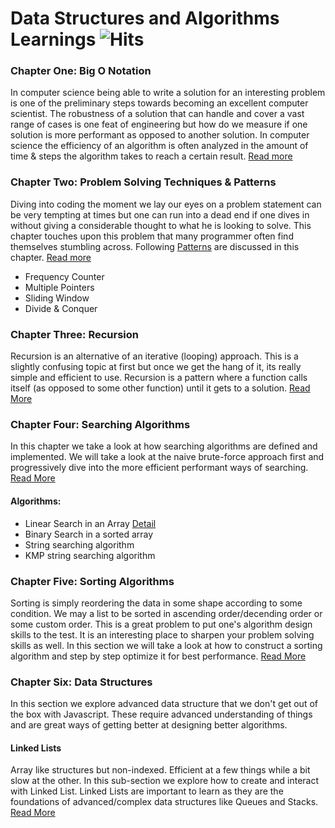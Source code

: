 # Data Structures and Algorithms Learnings ![Hits](https://views.whatilearened.today/views/github/ahmadykhan555/data-structures-and-algorithms.svg)

### Chapter One: Big O Notation

In computer science being able to write a solution for an interesting problem is one of the preliminary steps towards becoming an excellent computer scientist. The robustness of a solution that can handle and cover a vast range of cases is one feat of engineering but how do we measure if one solution is more performant as opposed to another solution. In computer science the efficiency of an algorithm is often analyzed in the amount of time & steps the algorithm takes to reach a certain result. [Read more](https://github.com/ahmadykhan555/data-structures-and-algorithms/blob/master/Readings/BigO.md)

### Chapter Two: Problem Solving Techniques & Patterns

Diving into coding the moment we lay our eyes on a problem statement can be very tempting at times but one can run into a dead end if one dives in without giving a considerable thought to what he is looking to solve. This chapter touches upon this problem that many programmer often find themselves stumbling across. Following [Patterns](https://github.com/ahmadykhan555/data-structures-and-algorithms/blob/master/Readings/problemSolving.md#problem-solving-patterns) are discussed in this chapter. [Read more](https://github.com/ahmadykhan555/data-structures-and-algorithms/blob/master/Readings/problemSolving.md)

- Frequency Counter
- Multiple Pointers
- Sliding Window
- Divide & Conquer

### Chapter Three: Recursion

Recursion is an alternative of an iterative (looping) approach. This is a slightly confusing topic at first but once we get the hang of it, its really simple and efficient to use. Recursion is a pattern where a function calls itself (as opposed to some other function) until it gets to a solution. [Read More](https://github.com/ahmadykhan555/data-structures-and-algorithms/blob/master/Readings/recursion.md)

### Chapter Four: Searching Algorithms

In this chapter we take a look at how searching algorithms are defined and implemented. We will take a look at the naive brute-force approach first and progressively dive into the more efficient performant ways of searching. [Read More](https://github.com/ahmadykhan555/data-structures-and-algorithms/blob/master/Readings/searching.md)

#### Algorithms:

- Linear Search in an Array [Detail](https://github.com/ahmadykhan555/data-structures-and-algorithms/blob/master/Readings/searching.md#linear-search)
- Binary Search in a sorted array
- String searching algorithm
- KMP string searching algorithm

### Chapter Five: Sorting Algorithms

Sorting is simply reordering the data in some shape according to some condition. We may a list to be sorted in ascending order/decending order or some custom order. This is a great problem to put one's algorithm design skills to the test. It is an interesting place to sharpen your problem solving skills as well. In this section we will take a look at how to construct a sorting algorithm and step by step optimize it for best performance. [Read More](https://github.com/ahmadykhan555/data-structures-and-algorithms/blob/master/Readings/sorting.md)

### Chapter Six: Data Structures

In this section we explore advanced data structure that we don't get out of the box with Javascript. These require advanced understanding of things and are great ways of getting better at designing better algorithms.

#### Linked Lists

Array like structures but non-indexed. Efficient at a few things while a bit slow at the other. In this sub-section we explore how to create and interact with Linked List. Linked Lists are important to learn as they are the foundations of advanced/complex data structures like Queues and Stacks. [Read More](https://github.com/ahmadykhan555/data-structures-and-algorithms/blob/master/Readings/linkedList.md)
